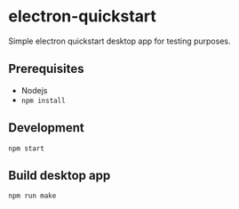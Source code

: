 # electron-quickstart
Simple electron quickstart desktop app for testing purposes.

## Prerequisites
- Nodejs
- ```npm install```

## Development
```shell
npm start
```

## Build desktop app
```shell
npm run make
```
